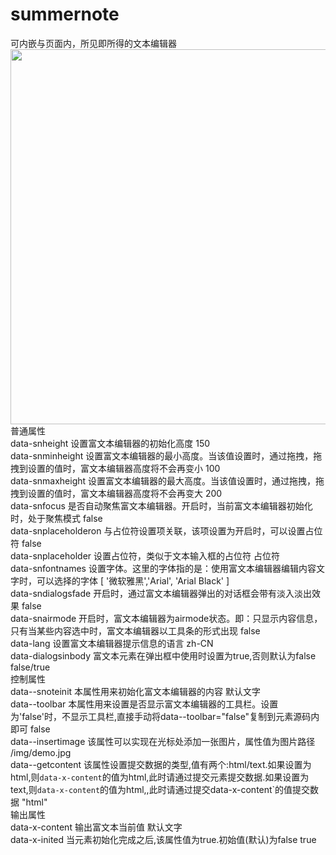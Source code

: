# summernote
可内嵌与页面内，所见即所得的文本编辑器<br>
<img src="http://www.wware.org/img/rich_text1.png?_3e20" width="600px"><br>
普通属性<br>
data-snheight	设置富文本编辑器的初始化高度	150<br>
data-snminheight	设置富文本编辑器的最小高度。当该值设置时，通过拖拽，拖拽到设置的值时，富文本编辑器高度将不会再变小	100<br>
data-snmaxheight	设置富文本编辑器的最大高度。当该值设置时，通过拖拽，拖拽到设置的值时，富文本编辑器高度将不会再变大	200<br>
data-snfocus	是否自动聚焦富文本编辑器。开启时，当前富文本编辑器初始化时，处于聚焦模式	false<br>
data-snplaceholderon	与占位符设置项关联，该项设置为开启时，可以设置占位符	false<br>
data-snplaceholder	设置占位符，类似于文本输入框的占位符	占位符<br>
data-snfontnames	设置字体。这里的字体指的是：使用富文本编辑器编辑内容文字时，可以选择的字体	[ '微软雅黑','Arial', 'Arial Black' ]<br>
data-sndialogsfade	开启时，通过富文本编辑器弹出的对话框会带有淡入淡出效果	false<br>
data-snairmode	开启时，富文本编辑器为airmode状态。即：只显示内容信息，只有当某些内容选中时，富文本编辑器以工具条的形式出现	false<br>
data-lang	设置富文本编辑器提示信息的语言	zh-CN<br>
data-dialogsinbody	富文本元素在弹出框中使用时设置为true,否则默认为false	false/true<br>
控制属性<br>
data--snoteinit	本属性用来初始化富文本编辑器的内容	默认文字<br>
data--toolbar	本属性用来设置是否显示富文本编辑器的工具栏。设置为'false'时，不显示工具栏,直接手动将data--toolbar="false"复制到元素源码内即可	false<br>
data--insertimage	该属性可以实现在光标处添加一张图片，属性值为图片路径	/img/demo.jpg<br>
data--getcontent	该属性设置提交数据的类型,值有两个:html/text.如果设置为html,则`data-x-content`的值为html,此时请通过提交元素提交数据.如果设置为text,则`data-x-content`的值为html,,此时请通过提交data-x-content`的值提交数据	"html"<br>
输出属性<br>
data-x-content	输出富文本当前值	默认文字<br>
data-x-inited	当元素初始化完成之后,该属性值为true.初始值(默认)为false	true<br>
